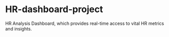 # HR-dashboard-project
HR Analysis Dashboard, which provides real-time access to vital HR metrics and insights. 
